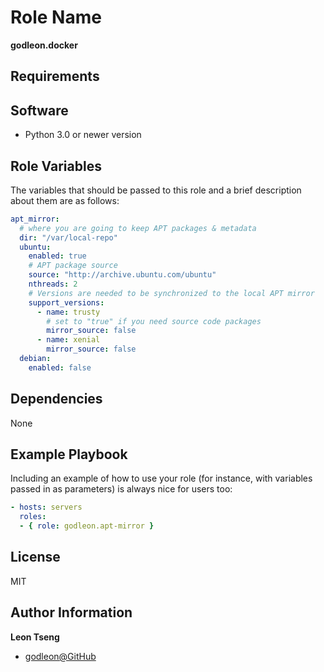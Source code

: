 Role Name
=========

**godleon.docker**

Requirements
------------

## Software

- Python 3.0 or newer version

Role Variables
--------------

The variables that should be passed to this role and a brief description about them are as follows:

```yaml
apt_mirror:
  # where you are going to keep APT packages & metadata
  dir: "/var/local-repo"
  ubuntu:
    enabled: true
    # APT package source
    source: "http://archive.ubuntu.com/ubuntu"
    nthreads: 2
    # Versions are needed to be synchronized to the local APT mirror
    support_versions:
      - name: trusty
        # set to "true" if you need source code packages
        mirror_source: false
      - name: xenial
        mirror_source: false
  debian:
    enabled: false
```

Dependencies
------------

None

Example Playbook
----------------

Including an example of how to use your role (for instance, with variables passed in as parameters) is always nice for users too:

```yml
- hosts: servers
  roles:
  - { role: godleon.apt-mirror }
```

License
-------

MIT

Author Information
------------------

**Leon Tseng** 

-  [godleon@GitHub](https://github.com/godleon)